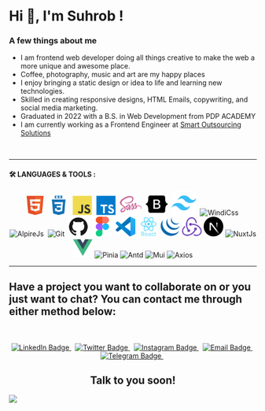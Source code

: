 



# Hi :wave:, I'm Suhrob !

### A few things about me
- I am frontend web developer doing all things creative to make the web a more unique and awesome place.
- Coffee, photography, music and art are my happy places 
- I enjoy bringing a static design or idea to life and learning new technologies.
- Skilled in creating responsive designs, HTML Emails, copywriting, and social media marketing.
- Graduated in 2022 with a B.S. in Web Development from PDP ACADEMY
- I am currently working as a Frontend Engineer at <a href="https://sos.uz">Smart Outsourcing Solutions</a>

<br>

---

#### :hammer_and_wrench: LANGUAGES & TOOLS :
<div align="center">
<div>
  <img src="https://github.com/devicons/devicon/blob/master/icons/html5/html5-original.svg" title="HTML5" alt="HTML" width="40" height="40"/>&nbsp;
  <img src="https://github.com/devicons/devicon/blob/master/icons/css3/css3-plain-wordmark.svg"  title="CSS3" alt="CSS" width="40" height="40"/>&nbsp;
  <img src="https://github.com/devicons/devicon/blob/master/icons/javascript/javascript-original.svg" title="JavaScript" alt="JavaScript" width="40" height="40"/>&nbsp;
  <img src="https://github.com/devicons/devicon/blob/master/icons/typescript/typescript-plain.svg" title="TailwindCSS" alt="Typescript" width="40" height="40" />&nbsp;
  <img src="https://github.com/devicons/devicon/blob/master/icons/sass/sass-original.svg" title="Sass" alt="Sass" width="45" height="45" />&nbsp;
  <img src="https://github.com/devicons/devicon/blob/master/icons/bootstrap/bootstrap-plain.svg" title="Bootstrap" alt="Bootstrap" width="45" height="45" />&nbsp;
  <img src="https://github.com/devicons/devicon/blob/master/icons/tailwindcss/tailwindcss-plain.svg" title="TailwindCSS" alt="TailwindCSS" width="50" height="50" />&nbsp;
  <img src="https://windicss.org/assets/logo.svg" title="WindiCss" alt="WindiCss" width="50" height="50" />&nbsp;
  <img src="https://avatars.githubusercontent.com/u/59030169?s=200&v=4" title="AlpireJs" alt="AlpireJs" width="40" height="40" />&nbsp;
  <img src="https://firebasestorage.googleapis.com/v0/b/portfolio-3882e.appspot.com/o/5847f981cef1014c0b5e48be.png?alt=media&token=6af7ade1-a44b-4599-9804-ad8a92aa035e" title="Git" alt="Git" width="40" height="40"/>&nbsp;
  <img src="https://github.com/devicons/devicon/blob/master/icons/github/github-original.svg" title="Github" alt="Github" width="40" height="40"/>&nbsp;
  <img src="https://github.com/devicons/devicon/blob/master/icons/figma/figma-original.svg" title="Figma" alt="Figma" width="40" height="40"/>&nbsp;
  <img src="https://github.com/devicons/devicon/blob/master/icons/vscode/vscode-original.svg" title="VSCode" alt="VSCode" width="40" height="40"/>&nbsp;
  <img src="https://github.com/devicons/devicon/blob/master/icons/react/react-original-wordmark.svg" title="React" alt="React" width="40" height="40"/>
  <img src="https://github.com/devicons/devicon/blob/master/icons/jquery/jquery-plain.svg" title="Jquery" alt="Jquery" width="40" height="40"/>
  <img src="https://github.com/devicons/devicon/blob/master/icons/redux/redux-original.svg" title="Redux" alt="Redux" width="40" height="40"/>
  <img src="https://github.com/devicons/devicon/blob/master/icons/nextjs/nextjs-original.svg" title="NextJs" alt="NextJs" width="40" height="40"/>
  <img src="https://nuxt.com/assets/design-kit/icon-green.svg" title="NuxtJs" alt="NuxtJs" width="40" height="40"/>
  <img src="https://github.com/devicons/devicon/blob/master/icons/vuejs/vuejs-original.svg" title="VueJs" alt="VueJs" width="40" height="40"/>
  <img src="https://user-images.githubusercontent.com/6919381/149651295-0bf814f5-ad07-4d40-9af2-78dd99d8e1e7.png" title="Pinia" alt="Pinia" width="30"/>
  <img src="https://iconape.com/wp-content/files/ro/370540/svg/ant-design-logo-icon-png-svg.png" title="Antd" alt="Antd" width="30"/>
  <img src="https://mui.com/static/logo.png" title="Mui" alt="Mui" width="30"/>
  <img src="https://pbs.twimg.com/profile_images/1526944482893127681/wJ-lCbN5_400x400.jpg" title="Axios" alt="Axios" width="30"/>
  
</div>
</div>

---

## Have a project you want to collaborate on or you just want to chat? You can contact me through either method below:
<div id="badges" align="center">
  <br><br>
  <a href="https://www.linkedin.com/in/suhrob-fayzullayev">
    <img src="https://img.shields.io/badge/LinkedIn-blue?style=for-the-badge&logo=linkedin&logoColor=white" alt="LinkedIn Badge"/> 
  </a>&nbsp;
  <a href="https://www.twitter.com/engineer_suhrob">
    <img src="https://img.shields.io/badge/Twitter-blue?style=for-the-badge&logo=twitter&logoColor=white&color=1DA1F2" alt="Twitter Badge" />
  </a>&nbsp;
  <a href="https://www.instagram.com/1suhrob.us">
    <img src="https://img.shields.io/badge/Instagram-blue?style=for-the-badge&logo=instagram&logoColor=white&color=e95950" alt="Instagram Badge" />
  </a>&nbsp;
  <a href="mailto:suhrob.coder0604@gmail.com">
    <img src="https://img.shields.io/badge/Gmail-blue?style=for-the-badge&logo=gmail&logoColor=white&color=bb001b" alt="Email Badge" />
  </a>&nbsp;
  <a href="https://t.me/Suhrob_Fayzullayev">
    <img src="https://img.shields.io/badge/Telegram-blue?style=for-the-badge&logo=telegram&logoColor=white" alt="Telegram Badge" />
  </a>&nbsp;
  
  
  
  
  
  
  <h2>Talk to you soon!</h2>
</div>

![](https://komarev.com/ghpvc/?username=kbrandon19&style=for-the-badge)
